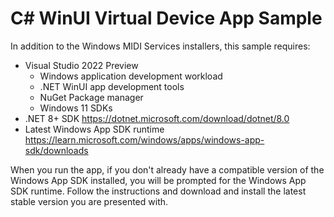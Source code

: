 # C# WinUI Virtual Device App Sample

In addition to the Windows MIDI Services installers, this sample requires:

- Visual Studio 2022 Preview
    - Windows application development workload
    - .NET WinUI app development tools
    - NuGet Package manager
    - Windows 11 SDKs
- .NET 8+ SDK https://dotnet.microsoft.com/download/dotnet/8.0
- Latest Windows App SDK runtime https://learn.microsoft.com/windows/apps/windows-app-sdk/downloads

When you run the app, if you don't already have a compatible version of the Windows App SDK installed, you will be prompted for the Windows App SDK runtime. Follow the instructions and download and install the latest stable version you are presented with.
